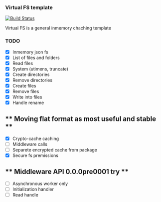 ### Virtual FS template

[![Build Status](https://travis-ci.org/b37t1td/virtualfs-template.svg?branch=master)](https://travis-ci.org/b37t1td/virtualfs-template)


Virtual FS is a general inmemory chaching template


### TODO

  - [x] Inmemory json fs
  - [x] List of files and folders
  - [x] Read files
  - [x] System (utimens, truncate)
  - [x] Create directories
  - [x] Remove directories
  - [x] Create files
  - [x] Remove files
  - [x] Write into files
  - [x] Handle rename

  ** Moving flat format as most useful and stable **
------------------------------------

  - [x] Crypto-cache caching
  - [ ] Middleware calls 
  - [ ] Separete encrypted cache from package
  - [x] Secure fs premissions

  ** Middleware API 0.0.0pre0001 try **
------------------------------------

  - [ ] Asynchronous worker only
  - [ ] Initialization handler
  - [ ] Read handle
